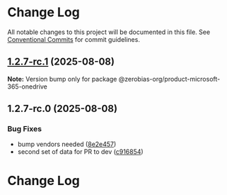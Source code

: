 # Change Log

All notable changes to this project will be documented in this file.
See [Conventional Commits](https://conventionalcommits.org) for commit guidelines.

## [1.2.7-rc.1](https://github.com/zerobias-org/product/compare/@zerobias-org/product-microsoft-365-onedrive@1.2.7-rc.0...@zerobias-org/product-microsoft-365-onedrive@1.2.7-rc.1) (2025-08-08)

**Note:** Version bump only for package @zerobias-org/product-microsoft-365-onedrive





## 1.2.7-rc.0 (2025-08-08)


### Bug Fixes

* bump vendors needed ([8e2e457](https://github.com/zerobias-org/product/commit/8e2e457e0b5d7141a05e8f2c178bc2854f2b7178))
* second set of data for PR to dev ([c916854](https://github.com/zerobias-org/product/commit/c916854bcf229b1c2042ffdea18472d66a061aaf))





# Change Log

